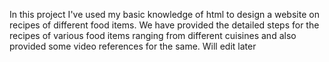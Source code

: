 In this project I've used my basic knowledge of html to design a website on recipes of different food items. 
We have provided the detailed steps for the recipes of various food items ranging from different cuisines and also provided some video references for the same.
Will edit later
